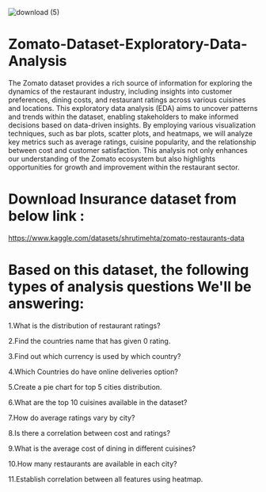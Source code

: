 
![download (5)](https://github.com/user-attachments/assets/c2cf8192-d5c5-438d-9829-65e6075a1eb6)

# Zomato-Dataset-Exploratory-Data-Analysis

The Zomato dataset provides a rich source of information for exploring the dynamics of the restaurant industry, including insights into customer preferences, dining costs, and restaurant ratings across various cuisines and locations. This exploratory data analysis (EDA) aims to uncover patterns and trends within the dataset, enabling stakeholders to make informed decisions based on data-driven insights. By employing various visualization techniques, such as bar plots, scatter plots, and heatmaps, we will analyze key metrics such as average ratings, cuisine popularity, and the relationship between cost and customer satisfaction. This analysis not only enhances our understanding of the Zomato ecosystem but also highlights opportunities for growth and improvement within the restaurant sector.

# Download Insurance dataset from below link :
https://www.kaggle.com/datasets/shrutimehta/zomato-restaurants-data

# Based on this dataset, the following types of analysis questions We'll be answering:

1.What is the distribution of restaurant ratings?

2.Find the countries name that has given 0 rating.

3.Find out which currency is used by which country?

4.Which Countries do have online deliveries option?

5.Create a pie chart for top 5 cities distribution.

6.What are the top 10 cuisines available in the dataset?

7.How do average ratings vary by city?

8.Is there a correlation between cost and ratings?

9.What is the average cost of dining in different cuisines?

10.How many restaurants are available in each city?

11.Establish correlation between all features using heatmap.

